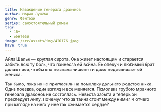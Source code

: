 ```yaml
---
title: Наваждение генерала драконов
author: Мария Лунёва
genre: Фэнтези
series: самостоятельный роман
tags:
  - 16+
  - фэнтези
image: /src/assets/img/426176.jpeg
have: true
---
```

Айла Шалье — круглая сирота. Она живет настоящим и старается забыть всю ту боль, что принесла ей война. Ее опекун и любимый брат делают все, чтобы она не знала лишения и даже подыскивают ей жениха.

Так было, пока их не пригласили на помолвку дальнего родственника. Одна поездка, один взгляд и все меняется. Помолвка грубого мрачного генерала драконов не состоялась. Невеста забыта и теперь он преследует Айлу. Почему? Что за тайна стоит между ними? И отчего при взгляде на него у нее так сжимается сердце?
